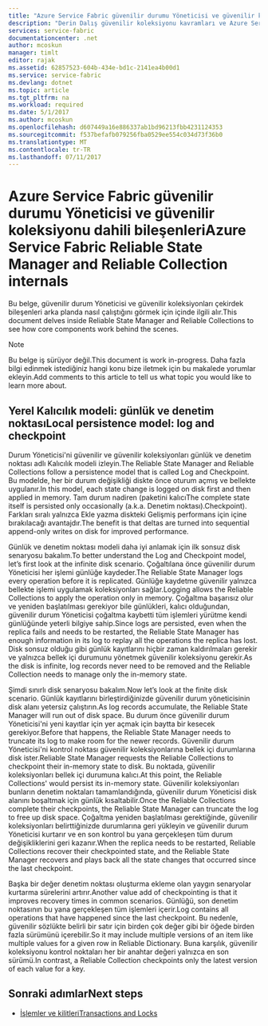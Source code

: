 ```yaml
---
title: "Azure Service Fabric güvenilir durumu Yöneticisi ve güvenilir koleksiyonu iç | Microsoft Docs"
description: "Derin Dalış güvenilir koleksiyonu kavramları ve Azure Service Fabric tasarımında."
services: service-fabric
documentationcenter: .net
author: mcoskun
manager: timlt
editor: rajak
ms.assetid: 62857523-604b-434e-bd1c-2141ea4b00d1
ms.service: service-fabric
ms.devlang: dotnet
ms.topic: article
ms.tgt_pltfrm: na
ms.workload: required
ms.date: 5/1/2017
ms.author: mcoskun
ms.openlocfilehash: d607449a16e886337ab1bd96213fbb4231124353
ms.sourcegitcommit: f537befafb079256fba0529ee554c034d73f36b0
ms.translationtype: MT
ms.contentlocale: tr-TR
ms.lasthandoff: 07/11/2017
---
```

# <a name="azure-service-fabric-reliable-state-manager-and-reliable-collection-internals"></a><span data-ttu-id="b85bd-103">Azure Service Fabric güvenilir durumu Yöneticisi ve güvenilir koleksiyonu dahili bileşenleri</span><span class="sxs-lookup"><span data-stu-id="b85bd-103">Azure Service Fabric Reliable State Manager and Reliable Collection internals</span></span>
<span data-ttu-id="b85bd-104">Bu belge, güvenilir durum Yöneticisi ve güvenilir koleksiyonları çekirdek bileşenleri arka planda nasıl çalıştığını görmek için içinde ilgili alır.</span><span class="sxs-lookup"><span data-stu-id="b85bd-104">This document delves inside Reliable State Manager and Reliable Collections to see how core components work behind the scenes.</span></span>

> [!NOTE]
> <span data-ttu-id="b85bd-105">Bu belge iş sürüyor değil.</span><span class="sxs-lookup"><span data-stu-id="b85bd-105">This document is work in-progress.</span></span> <span data-ttu-id="b85bd-106">Daha fazla bilgi edinmek istediğiniz hangi konu bize iletmek için bu makalede yorumlar ekleyin.</span><span class="sxs-lookup"><span data-stu-id="b85bd-106">Add comments to this article to tell us what topic you would like to learn more about.</span></span>
>

##  <a name="local-persistence-model-log-and-checkpoint"></a><span data-ttu-id="b85bd-107">Yerel Kalıcılık modeli: günlük ve denetim noktası</span><span class="sxs-lookup"><span data-stu-id="b85bd-107">Local persistence model: log and checkpoint</span></span>
<span data-ttu-id="b85bd-108">Durum Yöneticisi'ni güvenilir ve güvenilir koleksiyonları günlük ve denetim noktası adlı Kalıcılık modeli izleyin.</span><span class="sxs-lookup"><span data-stu-id="b85bd-108">The Reliable State Manager and Reliable Collections follow a persistence model that is called Log and Checkpoint.</span></span>
<span data-ttu-id="b85bd-109">Bu modelde, her bir durum değişikliği diskte önce oturum açmış ve bellekte uygulanır.</span><span class="sxs-lookup"><span data-stu-id="b85bd-109">In this model, each state change is logged on disk first and then applied in memory.</span></span>
<span data-ttu-id="b85bd-110">Tam durum nadiren (paketini kalıcı</span><span class="sxs-lookup"><span data-stu-id="b85bd-110">The complete state itself is persisted only occasionally (a.k.a.</span></span> <span data-ttu-id="b85bd-111">Denetim noktası).</span><span class="sxs-lookup"><span data-stu-id="b85bd-111">Checkpoint).</span></span>
<span data-ttu-id="b85bd-112">Farkları sıralı yalnızca Ekle yazma diskteki Gelişmiş performans için içine bırakılacağı avantajdır.</span><span class="sxs-lookup"><span data-stu-id="b85bd-112">The benefit is that deltas are turned into sequential append-only writes on disk for improved performance.</span></span>

<span data-ttu-id="b85bd-113">Günlük ve denetim noktası modeli daha iyi anlamak için ilk sonsuz disk senaryosu bakalım.</span><span class="sxs-lookup"><span data-stu-id="b85bd-113">To better understand the Log and Checkpoint model, let’s first look at the infinite disk scenario.</span></span>
<span data-ttu-id="b85bd-114">Çoğaltılana önce güvenilir durum Yöneticisi her işlemi günlüğe kaydeder.</span><span class="sxs-lookup"><span data-stu-id="b85bd-114">The Reliable State Manager logs every operation before it is replicated.</span></span>
<span data-ttu-id="b85bd-115">Günlüğe kaydetme güvenilir yalnızca bellekte işlemi uygulamak koleksiyonları sağlar.</span><span class="sxs-lookup"><span data-stu-id="b85bd-115">Logging allows the Reliable Collections to apply the operation only in memory.</span></span>
<span data-ttu-id="b85bd-116">Çoğaltma başarısız olur ve yeniden başlatılması gerekiyor bile günlükleri, kalıcı olduğundan, güvenilir durum Yöneticisi çoğaltma kaybetti tüm işlemleri yürütme kendi günlüğünde yeterli bilgiye sahip.</span><span class="sxs-lookup"><span data-stu-id="b85bd-116">Since logs are persisted, even when the replica fails and needs to be restarted, the Reliable State Manager has enough information in its log to replay all the operations the replica has lost.</span></span>
<span data-ttu-id="b85bd-117">Disk sonsuz olduğu gibi günlük kayıtlarını hiçbir zaman kaldırılmaları gerekir ve yalnızca bellek içi durumunu yönetmek güvenilir koleksiyonu gerekir.</span><span class="sxs-lookup"><span data-stu-id="b85bd-117">As the disk is infinite, log records never need to be removed and the Reliable Collection needs to manage only the in-memory state.</span></span>

<span data-ttu-id="b85bd-118">Şimdi sınırlı disk senaryosu bakalım.</span><span class="sxs-lookup"><span data-stu-id="b85bd-118">Now let’s look at the finite disk scenario.</span></span>
<span data-ttu-id="b85bd-119">Günlük kayıtlarını birleştirdiğinizde güvenilir durum yöneticisinin disk alanı yetersiz çalıştırın.</span><span class="sxs-lookup"><span data-stu-id="b85bd-119">As log records accumulate, the Reliable State Manager will run out of disk space.</span></span>
<span data-ttu-id="b85bd-120">Bu durum önce güvenilir durum Yöneticisi'ni yeni kayıtlar için yer açmak için baytta bir kesecek gerekiyor.</span><span class="sxs-lookup"><span data-stu-id="b85bd-120">Before that happens, the Reliable State Manager needs to truncate its log to make room for the newer records.</span></span>
<span data-ttu-id="b85bd-121">Güvenilir durum Yöneticisi'ni kontrol noktası güvenilir koleksiyonlarına bellek içi durumlarına disk ister.</span><span class="sxs-lookup"><span data-stu-id="b85bd-121">Reliable State Manager requests the Reliable Collections to checkpoint their in-memory state to disk.</span></span>
<span data-ttu-id="b85bd-122">Bu noktada, güvenilir koleksiyonları bellek içi durumuna kalıcı.</span><span class="sxs-lookup"><span data-stu-id="b85bd-122">At this point, the Reliable Collections' would persist its in-memory state.</span></span>
<span data-ttu-id="b85bd-123">Güvenilir koleksiyonları bunların denetim noktaları tamamlandığında, güvenilir durum Yöneticisi disk alanını boşaltmak için günlük kısaltabilir.</span><span class="sxs-lookup"><span data-stu-id="b85bd-123">Once the Reliable Collections complete their checkpoints, the Reliable State Manager can truncate the log to free up disk space.</span></span>
<span data-ttu-id="b85bd-124">Çoğaltma yeniden başlatılması gerektiğinde, güvenilir koleksiyonları belirttiğinizde durumlarına geri yükleyin ve güvenilir durum Yöneticisi kurtarır ve en son kontrol bu yana gerçekleşen tüm durum değişikliklerini geri kazanır.</span><span class="sxs-lookup"><span data-stu-id="b85bd-124">When the replica needs to be restarted, Reliable Collections recover their checkpointed state, and the Reliable State Manager recovers and plays back all the state changes that occurred since the last checkpoint.</span></span>

<span data-ttu-id="b85bd-125">Başka bir değer denetim noktası oluşturma ekleme olan yaygın senaryolar kurtarma sürelerini artırır.</span><span class="sxs-lookup"><span data-stu-id="b85bd-125">Another value add of checkpointing is that it improves recovery times in common scenarios.</span></span> <span data-ttu-id="b85bd-126">Günlüğü, son denetim noktasının bu yana gerçekleşen tüm işlemleri içerir.</span><span class="sxs-lookup"><span data-stu-id="b85bd-126">Log contains all operations that have happened since the last checkpoint.</span></span>
<span data-ttu-id="b85bd-127">Bu nedenle, güvenilir sözlükte belirli bir satır için birden çok değer gibi bir öğede birden fazla sürümünü içerebilir.</span><span class="sxs-lookup"><span data-stu-id="b85bd-127">So it may include multiple versions of an item like multiple values for a given row in Reliable Dictionary.</span></span>
<span data-ttu-id="b85bd-128">Buna karşılık, güvenilir koleksiyonu kontrol noktaları her bir anahtar değeri yalnızca en son sürümü.</span><span class="sxs-lookup"><span data-stu-id="b85bd-128">In contrast, a Reliable Collection checkpoints only the latest version of each value for a key.</span></span>

## <a name="next-steps"></a><span data-ttu-id="b85bd-129">Sonraki adımlar</span><span class="sxs-lookup"><span data-stu-id="b85bd-129">Next steps</span></span>
* [<span data-ttu-id="b85bd-130">İşlemler ve kilitleri</span><span class="sxs-lookup"><span data-stu-id="b85bd-130">Transactions and Locks</span></span>](service-fabric-reliable-services-reliable-collections-transactions-locks.md)

